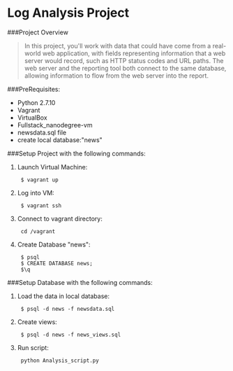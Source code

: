 # **Log Analysis Project**

###Project Overview

> In this project, you'll work with data that could have come 
from a real-world web application, with fields representing 
information that a web server would record, such as HTTP status
codes and URL paths. The web server and the reporting tool both
connect to the same database, allowing information to flow 
from the web server into the report.

###PreRequisites:

* Python 2.7.10
* Vagrant
* VirtualBox
* Fullstack_nanodegree-vm 
* newsdata.sql file
* create local database:"news" 

###Setup Project with the following commands:

1. Launch Virtual Machine:
    
        $ vagrant up

2. Log into VM:
    
        $ vagrant ssh

3. Connect to vagrant directory:
    
        cd /vagrant

4. Create Database "news":

        $ psql
        $ CREATE DATABASE news;
        $\q

###Setup Database with the following commands:

1. Load the data in local database:

        $ psql -d news -f newsdata.sql
        

2. Create views:

        $ psql -d news -f news_views.sql

3. Run script:

        python Analysis_script.py

        
       


